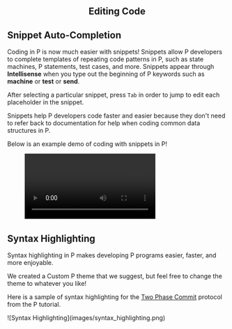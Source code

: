 <style>
  .md-typeset h1,
  .md-content__button {
    display: none;
  }
  
</style>

<div align="center">
  <h2>Editing Code</h2>
</div>

## **Snippet Auto-Completion**

Coding in P is now much easier with snippets! Snippets allow P developers to complete templates of repeating code patterns in P, such as state machines, P statements, test cases, and more. Snippets appear through **Intellisense** when you type out the beginning of P keywords such as **machine** or **test** or **send**.

After selecting a particular snippet, press `Tab` in order to jump to edit each placeholder in the snippet.

Snippets help P developers code faster and easier because they don't need to refer back to documentation for help when coding common data structures in P.

Below is an example demo of coding with snippets in P!

<figure class="video_container">
  <video controls="true" allowfullscreen="true" >
    <source src="../videos/snippets.mov" type="video/mp4">
  </video>
</figure>

## **Syntax Highlighting**

Syntax highlighting in P makes developing P programs easier, faster, and more enjoyable.

We created a Custom P theme that we suggest, but feel free to change the theme to whatever you like!

Here is a sample of syntax highlighting for the [Two Phase Commit](https://github.com/p-org/P/tree/master/Tutorial/2_TwoPhaseCommit) protocol from the P tutorial. 


<div class="screenshots" markdown="1">
  ![Syntax Highlighting](images/syntax_highlighting.png)
</div>

